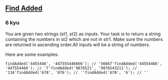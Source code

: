 <h2><a href=https://www.codewars.com/kata/58de77a2c19f096a5a00013f/train/javascript target="_blank">Find Added </a></h2><h3>6 kyu</h3><p>You are given two strings (st1, st2) as inputs.  Your task is to return a string containing the numbers in st2 which are not in str1. Make sure the numbers are returned in ascending order.All inputs will be a string of numbers.</p><p>Here are some examples:</p><pre><code class="language-javascript"><span class="cm-variable">findAdded</span>(<span class="cm-string">'4455446'</span>, <span class="cm-string">'447555446666'</span>); <span class="cm-comment">// '56667'</span><span class="cm-variable">findAdded</span>(<span class="cm-string">'44554466'</span>, <span class="cm-string">'447554466'</span>); <span class="cm-comment">// '7'</span><span class="cm-variable">findAdded</span>(<span class="cm-string">'9876521'</span>, <span class="cm-string">'9876543211'</span>); <span class="cm-comment">// '134'</span><span class="cm-variable">findAdded</span>(<span class="cm-string">'678'</span>, <span class="cm-string">'876'</span>); <span class="cm-comment">// ''</span><span class="cm-variable">findAdded</span>(<span class="cm-string">'678'</span>, <span class="cm-string">'6'</span>); <span class="cm-comment">// ''</span></code></pre>
